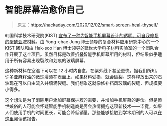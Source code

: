 # 智能屏幕治愈你自己

> 原文：<https://hackaday.com/2020/12/02/smart-screen-heal-thyself/>

韩国科学技术研究院(KIST) [宣布了一种为智能手机屏幕设计的透明、可自我修复的聚酰亚胺材料](http://english.hani.co.kr/arti/english_edition/e_business/970844.html)。由 Yong-chae Jung 博士领导的复合材料应用研究中心的一个 KIST 团队和由 Hak-soo Han 博士领导的延世大学电子材料实验室的一个团队合作开展了这个项目。虽然目标是改善折叠智能手机屏幕所用的材料，但结果似乎适用于所有容易出现裂纹和划痕的玻璃屏幕。

这种新材料在室温下可以在 12 小时内自愈，在紫外线下甚至更快。据我们所知，许多亚麻籽油的微球浸渍在表面上，如果材料受损，就会破裂。这样释放出来的石油现在可以自由流入并填满裂缝。我们想象这就像修补挡风玻璃的裂缝，但规模要小得多。

这个想法是为了消除用户添加屏幕保护膜的需要，并增加手机屏幕的寿命。但是愤世嫉俗的人可能会怀疑智能手机制造商是否会热情拥抱这项新技术——毕竟，如果人们使用手机的时间更长，可能会降低销量。那些能够接触到学术期刊的人可以[在这里](https://doi.org/10.1016/j.compositesb.2020.108451)阅读该报告。